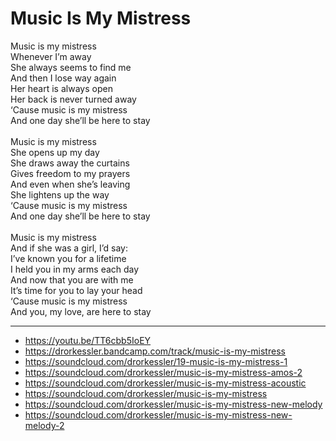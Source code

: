 # Music Is My Mistress

Music is my mistress\
Whenever I’m away\
She always seems to find me\
And then I lose way again\
Her heart is always open\
Her back is never turned away\
‘Cause music is my mistress\
And one day she’ll be here to stay\
\
Music is my mistress\
She opens up my day\
She draws away the curtains\
Gives freedom to my prayers\
And even when she’s leaving\
She lightens up the way\
‘Cause music is my mistress\
And one day she’ll be here to stay\
\
Music is my mistress\
And if she was a girl, I’d say:\
I’ve known you for a lifetime\
I held you in my arms each day\
And now that you are with me\
It’s time for you to lay your head\
‘Cause music is my mistress\
And you, my love, are here to stay

---
- https://youtu.be/TT6cbb5IoEY
- https://drorkessler.bandcamp.com/track/music-is-my-mistress
- https://soundcloud.com/drorkessler/19-music-is-my-mistress-1
- https://soundcloud.com/drorkessler/music-is-my-mistress-amos-2
- https://soundcloud.com/drorkessler/music-is-my-mistress-acoustic
- https://soundcloud.com/drorkessler/music-is-my-mistress
- https://soundcloud.com/drorkessler/music-is-my-mistress-new-melody
- https://soundcloud.com/drorkessler/music-is-my-mistress-new-melody-2
